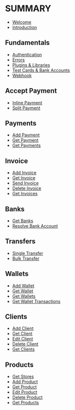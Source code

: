 # SUMMARY

* [Welcome]()
* [Introduction](introduction.md)

## Fundamentals

* [Authentication](fundamentals/authentication.md)
* [Errors](fundamentals/errors.md)
* [Plugins & Libraries](fundamentals/community-libraries.md)
* [Test Cards & Bank Accounts](fundamentals/test-cards-and-bank-accounts.md)
* [Webhook](fundamentals/webhook.md)

## Accept Payment

* [Inline Payment](accept-payment/inline-payment.md)
* [Split Payment](accept-payment/split-payment.md)

## Payments

* [Add Payment](payments/add-payment.md)
* [Get Payment](payments/get-payment.md)
* [Get Payments](payments/get-payment-history.md)

## Invoice

* [Add Invoice](invoice/add-invoice.md)
* [Get Invoice]()
* [Send Invoice]()
* [Delete Invoice](invoice/delete-invoice.md)
* [Get Invoices](invoice/get-invoice-history.md)

## Banks

* [Get Banks](banks/get-banks.md)
* [Resolve Bank Account]()

## Transfers

* [Single Transfer]()
* [Bulk Transfer](transfers/withdraw-from-wallet-bulk.md)

## Wallets

* [Add Wallet](wallets/add-wallet.md)
* [Get Wallet](wallets/get-wallet.md)
* [Get Wallets](wallets/get-wallets.md)
* [Get Wallet Transactions]()

## Clients

* [Add Client]()
* [Get Client](client/get-client.md)
* [Edit Client]()
* [Delete Client](client/delete-client.md)
* [Get Clients](client/get-clients.md)

## Products

* [Get Stores](products/get-stores.md)
* [Add Product](products/add-product.md)
* [Get Product](products/get-product.md)
* [Edit Product](products/edit-product.md)
* [Delete Product](products/delete-product.md)
* [Get Products](products/get-products.md)


